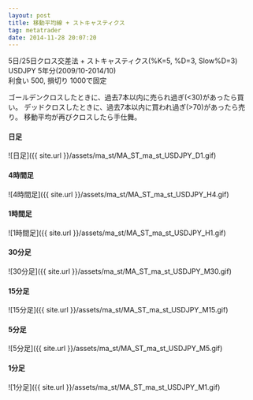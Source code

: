 ```yaml
---
layout: post
title: 移動平均線 + ストキャスティクス
tag: metatrader
date: 2014-11-28 20:07:20
---
```


5日/25日クロス交差法 + ストキャスティクス(%K=5, %D=3, Slow%D=3)  
USDJPY 5年分(2009/10-2014/10)  
利食い 500, 損切り 1000で固定  

ゴールデンクロスしたときに、過去7本以内に売られ過ぎ(<30)があったら買い。
デッドクロスしたときに、過去7本以内に買われ過ぎ(>70)があったら売り。
移動平均が再びクロスしたら手仕舞。

#### 日足
![日足]({{ site.url }}/assets/ma_st/MA_ST_ma_st_USDJPY_D1.gif)  
  
#### 4時間足
![4時間足]({{ site.url }}/assets/ma_st/MA_ST_ma_st_USDJPY_H4.gif)  
  
#### 1時間足
![1時間足]({{ site.url }}/assets/ma_st/MA_ST_ma_st_USDJPY_H1.gif)  
  
#### 30分足
![30分足]({{ site.url }}/assets/ma_st/MA_ST_ma_st_USDJPY_M30.gif)  
  
#### 15分足
![15分足]({{ site.url }}/assets/ma_st/MA_ST_ma_st_USDJPY_M15.gif)  
  
#### 5分足
![5分足]({{ site.url }}/assets/ma_st/MA_ST_ma_st_USDJPY_M5.gif)  
  
#### 1分足
![1分足]({{ site.url }}/assets/ma_st/MA_ST_ma_st_USDJPY_M1.gif)  
